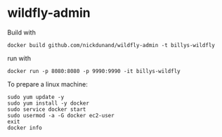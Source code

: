 # wildfly-admin

Build with

`docker build github.com/nickdunand/wildfly-admin -t billys-wildfly`

run with

`docker run -p 8080:8080 -p 9990:9990 -it billys-wildfly`


To prepare a linux machine:

```
sudo yum update -y
sudo yum install -y docker
sudo service docker start
sudo usermod -a -G docker ec2-user
exit
docker info
```
